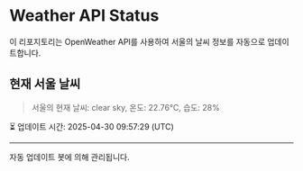 
# Weather API Status

이 리포지토리는 OpenWeather API를 사용하여 서울의 날씨 정보를 자동으로 업데이트합니다.

## 현재 서울 날씨
> 서울의 현재 날씨: clear sky, 온도: 22.76°C, 습도: 28%

⏳ 업데이트 시간: 2025-04-30 09:57:29 (UTC)

---
자동 업데이트 봇에 의해 관리됩니다.
